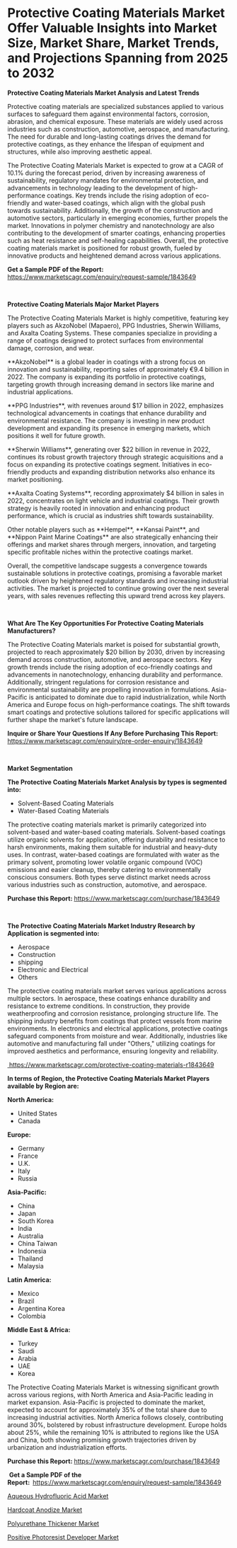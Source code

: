 <p><h1>Protective Coating Materials Market Offer Valuable Insights into Market Size, Market Share, Market Trends, and Projections Spanning from 2025 to 2032</h1></p><p><strong>Protective Coating Materials Market Analysis and Latest Trends</strong></p>
<p><p>Protective coating materials are specialized substances applied to various surfaces to safeguard them against environmental factors, corrosion, abrasion, and chemical exposure. These materials are widely used across industries such as construction, automotive, aerospace, and manufacturing. The need for durable and long-lasting coatings drives the demand for protective coatings, as they enhance the lifespan of equipment and structures, while also improving aesthetic appeal.</p><p>The Protective Coating Materials Market is expected to grow at a CAGR of 10.1% during the forecast period, driven by increasing awareness of sustainability, regulatory mandates for environmental protection, and advancements in technology leading to the development of high-performance coatings. Key trends include the rising adoption of eco-friendly and water-based coatings, which align with the global push towards sustainability. Additionally, the growth of the construction and automotive sectors, particularly in emerging economies, further propels the market. Innovations in polymer chemistry and nanotechnology are also contributing to the development of smarter coatings, enhancing properties such as heat resistance and self-healing capabilities. Overall, the protective coating materials market is positioned for robust growth, fueled by innovative products and heightened demand across various applications.</p></p>
<p><strong>Get a Sample PDF of the Report:&nbsp;</strong> <a href="https://www.marketscagr.com/enquiry/request-sample/1843649?utm_campaign=1869&utm_medium=2&utm_source=Github&utm_content=ia&utm_term=02042025&utm_id=protective-coating-materials">https://www.marketscagr.com/enquiry/request-sample/1843649</a></p>
<p>&nbsp;</p>
<p><strong>Protective Coating Materials Major Market Players</strong></p>
<p><p>The Protective Coating Materials Market is highly competitive, featuring key players such as AkzoNobel (Mapaero), PPG Industries, Sherwin Williams, and Axalta Coating Systems. These companies specialize in providing a range of coatings designed to protect surfaces from environmental damage, corrosion, and wear.</p><p>**AkzoNobel** is a global leader in coatings with a strong focus on innovation and sustainability, reporting sales of approximately €9.4 billion in 2022. The company is expanding its portfolio in protective coatings, targeting growth through increasing demand in sectors like marine and industrial applications.</p><p>**PPG Industries**, with revenues around $17 billion in 2022, emphasizes technological advancements in coatings that enhance durability and environmental resistance. The company is investing in new product development and expanding its presence in emerging markets, which positions it well for future growth.</p><p>**Sherwin Williams**, generating over $22 billion in revenue in 2022, continues its robust growth trajectory through strategic acquisitions and a focus on expanding its protective coatings segment. Initiatives in eco-friendly products and expanding distribution networks also enhance its market positioning.</p><p>**Axalta Coating Systems**, recording approximately $4 billion in sales in 2022, concentrates on light vehicle and industrial coatings. Their growth strategy is heavily rooted in innovation and enhancing product performance, which is crucial as industries shift towards sustainability.</p><p>Other notable players such as **Hempel**, **Kansai Paint**, and **Nippon Paint Marine Coatings** are also strategically enhancing their offerings and market shares through mergers, innovation, and targeting specific profitable niches within the protective coatings market.</p><p>Overall, the competitive landscape suggests a convergence towards sustainable solutions in protective coatings, promising a favorable market outlook driven by heightened regulatory standards and increasing industrial activities. The market is projected to continue growing over the next several years, with sales revenues reflecting this upward trend across key players.</p></p>
<p>&nbsp;</p>
<p><strong>What Are The Key Opportunities For Protective Coating Materials Manufacturers?</strong></p>
<p><p>The Protective Coating Materials market is poised for substantial growth, projected to reach approximately $20 billion by 2030, driven by increasing demand across construction, automotive, and aerospace sectors. Key growth trends include the rising adoption of eco-friendly coatings and advancements in nanotechnology, enhancing durability and performance. Additionally, stringent regulations for corrosion resistance and environmental sustainability are propelling innovation in formulations. Asia-Pacific is anticipated to dominate due to rapid industrialization, while North America and Europe focus on high-performance coatings. The shift towards smart coatings and protective solutions tailored for specific applications will further shape the market's future landscape.</p></p>
<p><strong>Inquire or Share Your Questions If Any Before Purchasing This Report:</strong> <a href="https://www.marketscagr.com/enquiry/pre-order-enquiry/1843649?utm_campaign=1869&utm_medium=2&utm_source=Github&utm_content=ia&utm_term=02042025&utm_id=protective-coating-materials">https://www.marketscagr.com/enquiry/pre-order-enquiry/1843649</a></p>
<p>&nbsp;</p>
<p><strong>Market Segmentation</strong></p>
<p><strong>The Protective Coating Materials Market Analysis by types is segmented into:</strong></p>
<p><ul><li>Solvent-Based Coating Materials</li><li>Water-Based Coating Materials</li></ul></p>
<p><p>The protective coating materials market is primarily categorized into solvent-based and water-based coating materials. Solvent-based coatings utilize organic solvents for application, offering durability and resistance to harsh environments, making them suitable for industrial and heavy-duty uses. In contrast, water-based coatings are formulated with water as the primary solvent, promoting lower volatile organic compound (VOC) emissions and easier cleanup, thereby catering to environmentally conscious consumers. Both types serve distinct market needs across various industries such as construction, automotive, and aerospace.</p></p>
<p><strong>Purchase this Report:&nbsp;</strong><a href="https://www.marketscagr.com/purchase/1843649?utm_campaign=1869&utm_medium=2&utm_source=Github&utm_content=ia&utm_term=02042025&utm_id=protective-coating-materials">https://www.marketscagr.com/purchase/1843649</a></p>
<p>&nbsp;</p>
<p><strong>The Protective Coating Materials Market Industry Research by Application is segmented into:</strong></p>
<p><ul><li>Aerospace</li><li>Construction</li><li>shipping</li><li>Electronic and Electrical</li><li>Others</li></ul></p>
<p><p>The protective coating materials market serves various applications across multiple sectors. In aerospace, these coatings enhance durability and resistance to extreme conditions. In construction, they provide weatherproofing and corrosion resistance, prolonging structure life. The shipping industry benefits from coatings that protect vessels from marine environments. In electronics and electrical applications, protective coatings safeguard components from moisture and wear. Additionally, industries like automotive and manufacturing fall under "Others," utilizing coatings for improved aesthetics and performance, ensuring longevity and reliability.</p></p>
<p><a href="https://www.marketscagr.com/protective-coating-materials-r1843649?utm_campaign=1869&utm_medium=2&utm_source=Github&utm_content=ia&utm_term=02042025&utm_id=protective-coating-materials">&nbsp;https://www.marketscagr.com/protective-coating-materials-r1843649</a></p>
<p><strong>In terms of Region, the Protective Coating Materials Market Players available by Region are:</strong></p>
<p>
    <p> <strong> North America: </strong>
        <ul>
            <li>United States</li>
            <li>Canada</li>
        </ul>
        </p> 
    <p> <strong> Europe: </strong>
        <ul>
            <li>Germany</li>
            <li>France</li>
            <li>U.K.</li>
            <li>Italy</li>
            <li>Russia</li>
        </ul>
        </p> 
    <p> <strong> Asia-Pacific: </strong>
        <ul>
            <li>China</li>
            <li>Japan</li>
            <li>South Korea</li>
            <li>India</li>
            <li>Australia</li>
            <li>China Taiwan</li>
            <li>Indonesia</li>
            <li>Thailand</li>
            <li>Malaysia</li>
        </ul>
        </p> 
    <p> <strong> Latin America: </strong>
        <ul>
            <li>Mexico</li>
            <li>Brazil</li>
            <li>Argentina Korea</li>
            <li>Colombia</li>
        </ul>
        </p> 
    <p> <strong> Middle East & Africa: </strong>
        <ul>
            <li>Turkey</li>
            <li>Saudi</li>
            <li>Arabia</li>
            <li>UAE</li>
            <li>Korea</li>
        </ul>
    </p>
    </p>
<p><p>The Protective Coating Materials Market is witnessing significant growth across various regions, with North America and Asia-Pacific leading in market expansion. Asia-Pacific is projected to dominate the market, expected to account for approximately 35% of the total share due to increasing industrial activities. North America follows closely, contributing around 30%, bolstered by robust infrastructure development. Europe holds about 25%, while the remaining 10% is attributed to regions like the USA and China, both showing promising growth trajectories driven by urbanization and industrialization efforts.</p></p>
<p><strong>Purchase this Report: </strong><a href="https://www.marketscagr.com/purchase/1843649?utm_campaign=1869&utm_medium=2&utm_source=Github&utm_content=ia&utm_term=02042025&utm_id=protective-coating-materials">https://www.marketscagr.com/purchase/1843649</a></p>
<p>&nbsp;<strong>Get a Sample PDF of the Report:&nbsp;&nbsp;</strong><a href="https://www.marketscagr.com/enquiry/request-sample/1843649?utm_campaign=1869&utm_medium=2&utm_source=Github&utm_content=ia&utm_term=02042025&utm_id=protective-coating-materials">https://www.marketscagr.com/enquiry/request-sample/1843649</a></p>
<p><strong></strong></p>
<p><p><a href="https://github.com/bhatttutty2p/Market-Research-Report-List-1/blob/main/aqueous-hydrofluoric-acid-market.md?utm_campaign=1869&utm_medium=2&utm_source=Github&utm_content=ia&utm_term=02042025&utm_id=protective-coating-materials">Aqueous Hydrofluoric Acid Market</a></p><p><a href="https://github.com/ekerswenzlb0/Market-Research-Report-List-1/blob/main/hardcoat-anodize-market.md?utm_campaign=1869&utm_medium=2&utm_source=Github&utm_content=ia&utm_term=02042025&utm_id=protective-coating-materials">Hardcoat Anodize Market</a></p><p><a href="https://github.com/CliffMedina6/Market-Research-Report-List-7/blob/main/polyurethane-thickener-market.md?utm_campaign=1869&utm_medium=2&utm_source=Github&utm_content=ia&utm_term=02042025&utm_id=protective-coating-materials">Polyurethane Thickener Market</a></p><p><a href="https://github.com/colloerrinbp/Market-Research-Report-List-1/blob/main/positive-photoresist-developer-market.md?utm_campaign=1869&utm_medium=2&utm_source=Github&utm_content=ia&utm_term=02042025&utm_id=protective-coating-materials">Positive Photoresist Developer Market</a></p></p>